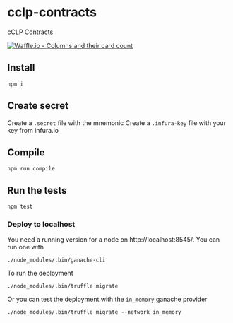 # cclp-contracts
cCLP Contracts

[![Waffle.io - Columns and their card count](https://badge.waffle.io/cclp-project/cclp-contracts.png?columns=all)](https://waffle.io/cclp-project/cclp-contracts?utm_source=badge)


## Install

```
npm i
```

## Create secret
Create a `.secret` file with the mnemonic
Create a `.infura-key` file with your key from infura.io

## Compile
```
npm run compile
```

## Run the tests
```
npm test
```

### Deploy to localhost
You need a running version for a node on http://localhost:8545/. You can run one with 
```
./node_modules/.bin/ganache-cli
```

To run the deployment

```
./node_modules/.bin/truffle migrate
```

Or you can test the deployment with the `in_memory` ganache provider
```
./node_modules/.bin/truffle migrate --network in_memory
```


